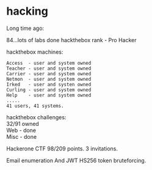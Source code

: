 # hacking

Long time ago:

84...lots of labs done
hackthebox rank - Pro Hacker

hackthebox machines:
  
    Access  - user and system owned    
    Teacher - user and system owned    
    Carrier - user and system owned    
    Netmon  - user and system owned    
    Irked   - user and systen owned    
    Curling - user and system owned    
    Help    - user and system owned
    .....
    41 users, 41 systems.
    
hackthebox challenges:    
    32/91 owned    
    Web  - done    
    Misc - done    
    
Hackerone CTF 98/209 points. 3 invitations.    

Email enumeration And JWT HS256 token bruteforcing.    
